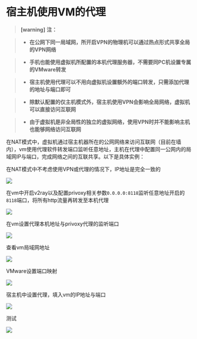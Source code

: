 # 宿主机使用VM的代理

> **[warning]** **注：**

> * **在公网下同一局域网，所开启VPN的物理机可以通过热点形式共享全局的VPN网络**

> * **手机也能使用虚拟机所配置的本机代理服务器，不需要同PC机设置专属的VMware转发**

> * **宿主机使用代理可以不用向虚拟机设置额外的端口转发，只需添加代理的地址与端口即可**

> * **除默认配置的仅主机模式外，宿主机使用VPN会影响全局网络，虚拟机可以直接访问互联网**

> * **由于虚拟机是非全局性的独立的虚拟网络，使用VPN时并不能影响主机也能够网络访问互联网**

在NAT模式中，虚拟机通过宿主机器所在的公网网络来访问互联网（目前在墙内），vm使用代理软件转发端口监听任意地址，主机在代理中配置同一公网内的局域网IP与端口，完成网络之间的互联共享。以下是具体实例：

在NAT模式中不考虑使用VPN或代理的情况下，IP地址是完全一致的

![](https://raw.githubusercontent.com/loremwalker/fq-book/master/images/2018-05-13_005931.png)

在vm中开启v2ray以及配置privoxy相关参数`0.0.0.0:8118`监听任意地址开启的`8118`端口，将所有http流量再转发至本机代理

![](https://raw.githubusercontent.com/loremwalker/fq-book/master/images/2018-05-12_065612.png)

在vm设置代理本机地址与privoxy代理的监听端口

![](https://raw.githubusercontent.com/loremwalker/fq-book/master/images/2018-05-13_013525.png)

查看vm局域网地址

![](https://raw.githubusercontent.com/loremwalker/fq-book/master/images/2018-05-13_014622.png)

VMware设置端口映射

![](https://raw.githubusercontent.com/loremwalker/fq-book/master/images/2018-05-13_015340%20%281%29.png)

宿主机中设置代理，填入vm的IP地址与端口

![](https://raw.githubusercontent.com/loremwalker/fq-book/master/images/2018-05-13_020423%20%281%29.png)

测试

![](https://raw.githubusercontent.com/loremwalker/fq-book/master/images/2018-05-13_021830.png)




